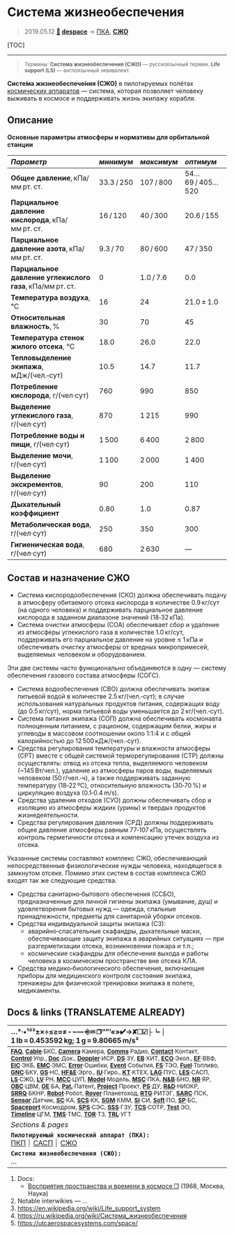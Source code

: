 # Система жизнеобеспечения
> 2019.05.12 **[🚀](../index/index.md) [despace](index.md)** → [ПКА](sc.md), **[СЖО](ls.md)**

[TOC]

---

> <small>*Термины:* **Система жизнеобеспечения (СЖО)** — русскоязычный термин. **Life support (LS)** — англоязычный эквивалент.</small>

**Систе́ма жизнеобеспече́ния (СЖО)** в пилотируемых полётах [космических аппаратов](sc.md) — система, которая позволяет человеку выживать в космосе и поддерживать жизнь экипажу корабля.



## Описание
**Основные параметры атмосферы и нормативы для орбитальной станции**

|*Параметр*|*минимум*|*максимум*|*оптимум*|
|:--|:--|:--|:--|
|**Общее давление**, кПа/мм рт. ст.|33.3 / 250|107 / 800|54…69 / 405…520|
|**Парциальное давление кислорода**, кПа/мм рт. ст.|16 / 120|40 / 300|20.6 / 155|
|**Парциальное давление азота**, кПа/мм рт. ст.|9.3 / 70|80 / 600|47 / 350|
|**Парциальное давление углекислого газа**, кПа/мм рт. ст.|0|1.0 / 7.6|0.0|
|**Температура воздуха**, ℃|16|24|21.0 ± 1.0|
|**Относительная влажность**, %|30|70|45|
|**Температура стенок жилого отсека**, ℃|18.0|26.0|22.0|
|**Тепловыделение экипажа**, мДж/(чел.‑сут)|10.5|14.7|11.7|
|**Потребление кислорода**, г/(чел·сут)|760|990|850|
|**Выделение углекислого газа**, г/(чел·сут)|870|1 215|990|
|**Потребление воды и пищи**, г/(чел·сут)|1 500|6 400|2 800|
|**Выделение мочи**, г/(чел·сут)|1 100|2 000|1 400|
|**Выделение экскрементов**, г/(чел·сут)|90|200|110|
|**Дыхательный коэффициент**|0.80|1.0|0.87|
|**Метаболическая вода**, г/(чел·сут)|250|350|300|
|**Гигиеническая вода**, г/(чел·сут)|680|2 630|—|



## Состав и назначение СЖО
   - Система кислородообеспечения (СКО) должна обеспечивать подачу в атмосферу обитаемого отсека кислорода в количестве 0.9 кг/сут (на одного человека) и поддерживать парциальное давление кислорода в заданном диапазоне значений (18‑32 кПа).
   - Система очистки атмосферы (СОА) обеспечивает сбор и удаление из атмосферы углекислого газа в количестве 1.0 кг/сут, поддерживать его парциальное давление на уровне ≤ 1 кПа и обеспечивать очистку атмосферы от вредных микропримесей, выделяемых человеком и оборудованием.

Эти две системы часто функционально объединяются в одну — систему обеспечения газового состава атмосферы (СОГС).
   - Система водообеспечения (СВО) должна обеспечивать экипаж питьевой водой в количестве 2.5 кг/(чел.‑сут); в случае использования натуральных продуктов питания, содержащих воду (до 0.5 кг/сут), норма питьевой воды уменьшается до 2 кг/(чел.‑сут).
   - Система питания экипажа (СОП) должна обеспечивать космонавта полноценным питанием, с рационом, содержащим белки, жиры и углеводы в массовом соотношении около 1:1:4 и с общей калорийностью до 12 500 кДж/(чел.‑сут).
   - Средства регулирования температуры и влажности атмосферы (СРТ) вместе с общей системой терморегулирования (СТР) должны осуществлять: отвод из отсека тепла, выделяемого человеком (~145 Вт/чел.), удаление из атмосферы паров воды, выделяемых человеком (50 г/чел.‑ч), а также поддерживать заданную температуру (18‑22 ºC), относительную влажность (30‑70 %) и циркуляцию воздуха (0.1‑0.4 m/s).
   - Средства удаления отходов (СУО) должны обеспечивать сбор и изоляцию из атмосферы жидких (урины) и твердых продуктов жизнедеятельности.
   - Средства регулирования давления (СРД) должны поддерживать общее давление атмосферы равным 77‑107 кПа, осуществлять контроль герметичности отсека и компенсацию утечек воздуха из отсека.

Указанные системы составляют комплекс СЖО, обеспечивающий непосредственные физиологические нужды человека, находящегося в замкнутом отсеке. Помимо этих систем в состав комплекса СЖО входят так же следующие средства.
   - Средства санитарно‑бытового обеспечения (ССБО), предназначенные для личной гигиены экипажа (умывание, душ) и удовлетворения бытовых нужд — одежда, спальные принадлежности, предметы для санитарной уборки отсеков.
   - Средства индивидуальной защиты экипажа (СЗ):
      - аварийно‑спасательные скафандры, дыхательные маски, обеспечивающие защиту экипажа в аварийных ситуациях — при разгерметизации отсека, возникновении пожара и т.п.;
      - космические скафандры для обеспечения выхода и работы человека в космическом пространстве вне отсека КЛА.
   - Средства медико‑биологического обеспечения, включающие приборы для медицинского контроля состояния экипажа, тренажеры для физической тренировки экипажа в полете, медикаменты.



<p style="page-break-after:always"> </p>

## Docs & links (TRANSLATEME ALREADY)
|…°·•¹²³±×÷≤≥≈≠ ‑ −— ⎆✉ ❐“”’«»✔→✘☐☑├┕┆ 1 lb = 0.453592 kg; 1 g = 9.80665 m/s²|
|:--|
|<small>**[FAQ](faq.md)**, **[Cable](cable.md)**·БКС, **[Camera](cam.md)**·Камера, **[Comms](comms.md)**·Радио, **[Contact](contact.md)**·Контакт, **[Control](control.md)**·Упр., **[Doc](doc.md)**·Док., **[Doppler](doppler.md)**·ИСР, **[DS](ds.md)**·ЗУ, **[EB](eb.md)**·ХИТ, **[ECO](ecology.md)**·Экол., **[EF](ef.md)**·ВВФ, **[ElC](elc.md)**·ЭКБ, **[EMC](emc.md)**·ЭМС, **[Error](error.md)**·Ошибки, **[Event](event.md)**·События, **[FS](fs.md)**·ТЭО, **[Fuel](fuel.md)**·Топливо, **[GNC](gnc.md)**·БКУ, **[GS](scs.md)**·НС, **[HF&E](hfe.md)**·Эрго., **[IU](iu.md)**·Гиро., **[KT](kt.md)**·КТЕХ, **[LAG](lag.md)**·ПУC, **[LES](les.md)**·САСП, **[LS](ls.md)**·СЖО, **[LV](lv.md)**·РН, **[MCC](mcc.md)**·ЦУП, **[Model](model.md)**·Модель, **[MSC](sc.md)**·ПКА, **[N&B](nnb.md)**·БНО, **[NR](nr.md)**·ЯР, **[OBC](obc.md)**·ЦВМ, **[OE](oe.md)**·БА, **[Pat.](патент.md)**·Патент, **[Project](project.md)**·Проект, **[PS](ps.md)**·ДУ, **[R&D](rnd.md)**·НИОКР, **[SRRQ](srrq.md)**·БКНР, **[Robot](robotics.md)**·Робот, **[Rover](rover.md)**·Планетоход, **[RTG](rtg.md)**·РИТЭГ, **[SARC](sarc.md)**·ПСК, **[Sensor](sensor.md)**·Датчик, **[SC](sc.md)**·КА, **[SCS](scs.md)**·КК, **[SGM](sgm.md)**·КММ, **[SI](si.md)**·СИ, **[Soft](soft.md)**·ПО, **[SP](sp.md)**·БС, **[Spaceport](spaceport.md)**·Космодром, **[SPS](sps.md)**·СЭС, **[SSS](sss.md)**·ГЗУ, **[TCS](tcs.md)**·СОТР, **[Test](test.md)**·ЭО, **[Timeline](timeline.md)**·ЦГМ, **[TMS](tms.md)**·ТМС, **[TOR](tor.md)**·ТЗ, **[TRL](trl.md)**·УГТ</small>|
|*Sections & pages*|
|**`Пилотируемый космический аппарат (ПКА):`**<br> [ПКП](manned_sf.md) ┊ [САСП](les.md) ┊ [СЖО](ls.md)|
|**`Система жизнеобеспечения (СЖО):`**<br> …|

   1. Docs:
      - [Восприятие пространства и времени в космосе ❐](f/scs/man/vospriyatie_prostranstva_vremeni_v_kosmose_1968.pdf) (1968, Москва, Наука)
   1. Notable interwikies — …
   1. <https://en.wikipedia.org/wiki/Life_support_system>
   1. <https://ru.wikipedia.org/wiki/Система_жизнеобеспечения>
   1. <https://utcaerospacesystems.com/space/>
